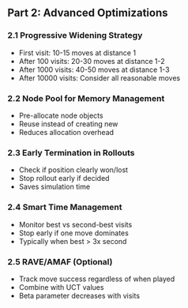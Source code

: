 ## Part 2: Advanced Optimizations

### 2.1 Progressive Widening Strategy
- First visit: 10-15 moves at distance 1
- After 100 visits: 20-30 moves at distance 1-2
- After 1000 visits: 40-50 moves at distance 1-3
- After 10000 visits: Consider all reasonable moves

### 2.2 Node Pool for Memory Management
- Pre-allocate node objects
- Reuse instead of creating new
- Reduces allocation overhead

### 2.3 Early Termination in Rollouts
- Check if position clearly won/lost
- Stop rollout early if decided
- Saves simulation time

### 2.4 Smart Time Management
- Monitor best vs second-best visits
- Stop early if one move dominates
- Typically when best > 3x second

### 2.5 RAVE/AMAF (Optional)
- Track move success regardless of when played
- Combine with UCT values
- Beta parameter decreases with visits
